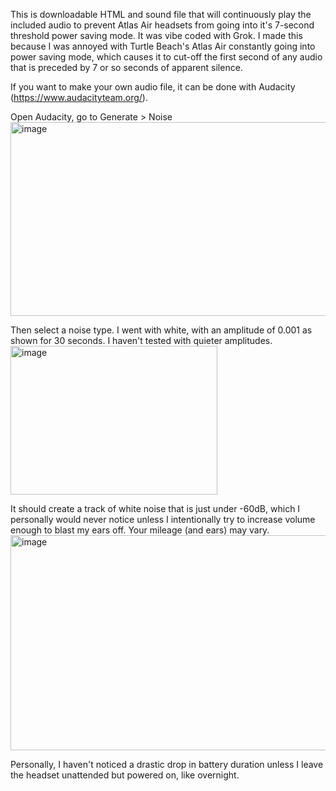 This is downloadable HTML and sound file that will continuously play the included audio to prevent Atlas Air headsets from going into it's 7-second threshold power saving mode. It was vibe coded with Grok.
I made this because I was annoyed with Turtle Beach's Atlas Air constantly going into power saving mode, which causes it to cut-off the first second of any audio that is preceded by 7 or so seconds of apparent silence.

If you want to make your own audio file, it can be done with Audacity (https://www.audacityteam.org/).

Open Audacity, go to Generate > Noise<br/> 
<img width="613" height="310" alt="image" src="https://github.com/user-attachments/assets/63aa3b39-9fc7-4f45-8c8f-4e61a24daed8" />

Then select a noise type. I went with white, with an amplitude of 0.001 as shown for 30 seconds. I haven't tested with quieter amplitudes.<br/> 
<img width="331" height="238" alt="image" src="https://github.com/user-attachments/assets/2450ae40-b044-4e19-b4e0-bf9e4c7e47c9" />

It should create a track of white noise that is just under -60dB, which I personally would never notice unless I intentionally try to increase volume enough to blast my ears off. Your mileage (and ears) may vary.<br/> 
<img width="572" height="344" alt="image" src="https://github.com/user-attachments/assets/5e3cea4a-b059-4b30-9b9e-a2d313c7765d" />

Personally, I haven't noticed a drastic drop in battery duration unless I leave the headset unattended but powered on, like overnight.

